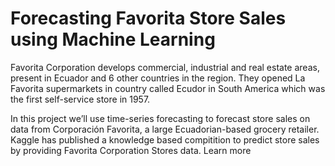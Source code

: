 # Forecasting Favorita Store Sales using Machine Learning

Favorita Corporation develops commercial, industrial and real estate areas, present in Ecuador and 6 other countries in the region. They opened La Favorita supermarkets in country called Ecudor in South America which was the first self-service store in 1957.

In this project we’ll use time-series forecasting to forecast store sales on data from Corporación Favorita, a large Ecuadorian-based grocery retailer. Kaggle has published a knowledge based compitition to predict store sales by providing Favorita Corporation Stores data. Learn more
